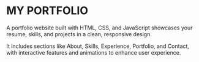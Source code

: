 # MY PORTFOLIO

A portfolio website built with HTML, CSS, and JavaScript showcases your resume, skills, and projects in a clean,
responsive design.

It includes sections like About, Skills, Experience, Portfolio, and Contact, with interactive features and animations to
enhance user experience. 
